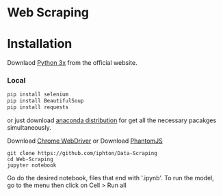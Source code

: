 # Web Scraping

# Installation

Downlaod [Python 3x](https://www.python.org/) from the official website.

### Local
``` bash
pip install selenium
pip install BeautifulSoup
pip install requests
```
or just download [anaconda distribution](https://www.anaconda.com/download/) for get all the necessary pacakges simultaneously.

Download [Chrome WebDriver](https://sites.google.com/a/chromium.org/chromedriver/downloads)
or
Download [PhantomJS](http://phantomjs.org/)


```
git clone https://github.com/iphton/Data-Scraping
cd Web-Scraping
jupyter notebook
```
Go do the desired notebook, files that end with '.ipynb'. To run the model, go to the menu then click on Cell > Run all
